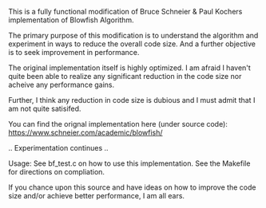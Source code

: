 
This is a fully functional modification of Bruce Schneier & Paul Kochers implementation of Blowfish Algorithm.

The primary purpose of this modification is to understand the algorithm and experiment in ways to reduce the overall code size.
And a further objective is to seek improvement in performance.

The original implementation itself is highly optimized. I am afraid I haven't quite been able to realize any significant reduction
in the code size nor acheive any performance gains.

Further, I think any reduction in code size is dubious and I must admit that I am not quite satisifed.

You can find the orignal implementation here (under source code):
https://www.schneier.com/academic/blowfish/

.. Experimentation continues .. 

Usage:
See bf_test.c on how to use this implementation.
See the Makefile for directions on compliation.

If you chance upon this source and have ideas on how to improve the code size and/or achieve better performance, I am all ears.
